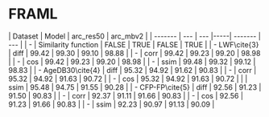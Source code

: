 # FRAML



|    Dataset | Model | arc_res50  | arc_mbv2 |
| ------- | --- | --- |-----| ------- | --- |
|    -    | Similarity function | FALSE | TRUE | FALSE | TRUE |
|     -   LWF\cite{3} | diff | 99.42 | 99.30 | 99.10 | 98.88 |
|    -    | corr | 99.42 | 99.23 | 99.20 | 98.98 |
|    -    | cos | 99.42 | 99.23 | 99.20 | 98.98 |
|     -   | ssim | 99.48 | 99.32 | 99.12 | 98.83 |
|     -   AgeDB30\cite{4} | diff | 95.32 | 94.92 | 91.62 | 90.83 |
|    -    | corr | 95.32 | 94.92 | 91.63 | 90.72 |
|    -    | cos | 95.32 | 94.92 | 91.63 | 90.72 |
|        | ssim | 95.48 | 94.75 | 91.55 | 90.28 |
|    -    CFP-FP\cite{5} | diff | 92.56 | 91.23 | 91.50 | 90.83 |
|    -    | corr | 92.37 | 91.11 | 91.66 | 90.83 |
|    -    | cos | 92.56 | 91.23 | 91.66 | 90.83 |
|    -    | ssim | 92.23 | 90.97 | 91.13 | 90.09 |
